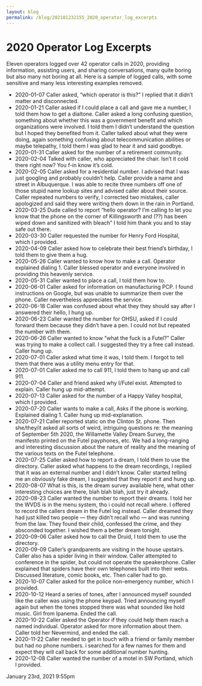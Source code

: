 ```yaml
---
layout: blog
permalink: /blog/202101232155_2020_operator_log_excerpts
---
```


# 2020 Operator Log Excerpts

Eleven operators logged over 42 operator calls in 2020, providing information, assisting users, and sharing conversations, many quite boring but also many not boring at all. Here is a sample of logged calls, with some sensitive and many less interesting examples removed.



<ul>
<li>2020-01-07 Caller asked, &ldquo;which operator is this?&rdquo; I replied that it didn&rsquo;t matter and disconnected.</li>
<li>2020-01-21 Caller asked if I could place a call and gave me a number, I told them how to get a dialtone. Caller asked a long confusing question, something about whether this was a government benefit and which organizations were involved. I told them I didn&rsquo;t understand the question but I hoped they benefited from it. Caller talked about what they were doing, again something confusing about telecommunication abilities or maybe telepathy, I told them I was glad to hear it and said goodbye.</li>
<li>2020-01-31 Caller asked for the number of a retirement community.</li>
<li>2020-02-04 Talked with caller, who appreciated the chair. Isn&rsquo;t it cold there right now? You f-in know it&rsquo;s cold.</li>
<li>2020-02-05 Caller asked for a residential number. I advised that I was just googling and probably couldn&rsquo;t help. Caller provide a name and street in Albuquerque. I was able to recite three numbers off one of those stupid name lookup sites and advised caller about their source. Caller repeated numbers to verify, I corrected two mistakes, caller apologized and said they were writing them down in the rain in Portland.</li>
<li>2020-03-25 Dude called to report “hello operator? I’m calling to let you know that the phone on the corner of Killingsworth and (??) has been wiped down and sanitized with bleach” I told him thank you and to stay safe out there.</li>
<li>2020-03-30 Caller requested the number for Henry Ford Hospital, which I provided.</li>
<li>2020-04-09 Caller asked how to celebrate their best friend&rsquo;s birthday, I told them to give them a hug.</li>
<li>2020-05-26 Caller wanted to know how to make a call. Operator explained dialing 1. Caller blessed operator and everyone involved in providing this heavenly service.</li>
<li>2020-05-31 Caller wanted to place a call, I told them how to.</li>
<li>2020-06-01 Caller asked for information on manufacturing PCP. I found instructions on Google, but was unable to summarize them over the phone. Caller nevertheless appreciates the service.</li>
<li>2020-06-18 Caller was confused about what they they should say after I answered their hello, I hung up.</li>
<li>2020-06-23 Caller wanted the number for OHSU, asked if I could forward them because they didn&rsquo;t have a pen. I could not but repeated the number with them.</li>
<li>2020-06-26 Caller wanted to know “what the fuck is a Futel?” Caller was trying to make a collect call. I suggested they try a free call instead. Caller hung up.</li>
<li>2020-07-01 Caller asked what time it was, I told them. I forgot to tell them that there was a utility menu entry for that.</li>
<li>2020-07-01 Caller asked me to call 911, I told them to hang up and call 911.</li>
<li>2020-07-04 Caller and friend asked why I/Futel exist. Attempted to explain. Caller hung up mid-attempt.</li>
<li>2020-07-13 Caller asked for the number of a Happy Valley hospital, which I provided.</li>
<li>2020-07-20 Caller wants to make a call, Asks if the phone is working. Explained dialing 1. Caller hung up mid-explanation.</li>
<li>2020-07-21 Caller reported static on the Clinton St. phone.  Then she/they/it asked all sorts of weird, intriguing questions re: the meaning of September 5th 2020, the Willamette Valley Dream Survey, the manifesto printed on the Futel payphones, etc.  We had a long-ranging and interesting discussion about the nature of reality and the meaning of the various texts on the Futel telephone.</li>
<li>2020-07-25 Caller asked how to report a dream, I told them to use the directory. Caller asked what happens to the dream recordings, I replied that it was an external number and I didn&rsquo;t know. Caller started telling me an obviously fake dream, I suggested that they report it and hung up.</li>
<li>2020-08-07 What is this, is the dream survey available here, what other interesting choices are there, blah blah blah, just try it already.</li>
<li>2020-08-23 Caller wanted the number to report their dreams. I told her the WVDS is in the menu system, tho i could not recall where. I offered to record the callers dream in the Futel log instead. Caller dreamed they had just killed two people — they didn&rsquo;t recall who — and was running from the law. They found their child, confessed the crime, and they absconded together. I wished them a better dream tonight.</li>
<li>2020-09-06 Caller asked how to call the Druid, I told them to use the directory.</li>
<li>2020-09-09 Caller&rsquo;s grandparents are visiting in the house upstairs.  Caller also has a spider living in their window.  Caller attempted to conference in the spider, but could not operate the speakerphone. Caller explained that spiders have their own telephones built into their webs. Discussed literature, comic books, etc.  Then caller had to go.</li>
<li>2020-10-07 Caller asked for the police non-emergency number, which I provided.</li>
<li>2020-10-12 Heard a series of tones, after I announced myself sounded like the caller was using the phone keypad.  Tried announcing myself again but when the tones stopped there was what sounded like hold music.  Girl from Ipanema.  Ended the call.</li>
<li>2020-10-22 Caller asked the Operator if they could help them reach a named individual.  Operator asked for more information about them.  Caller told her Nevermind, and ended the call.</li>
<li>2020-11-22 Caller needed to get in touch with a friend or family member but had no phone numbers. i searched for a few names for them and expect they will call back for some additional number hunting.</li>
<li>2020-12-08 Caller wanted the number of a motel in SW Portland, which I provided.</li>
</ul>

<div id="footer">
<span id="timestamp"> January 23rd, 2021 9:55pm </span>
</div>
